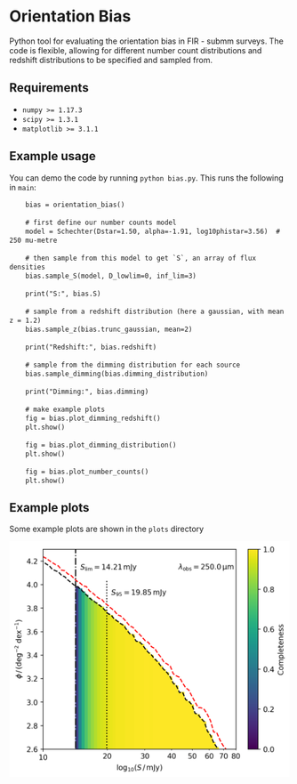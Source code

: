 # Orientation Bias
Python tool for evaluating the orientation bias in FIR - submm surveys. The code is flexible, allowing for different number count distributions and redshift distributions to be specified and sampled from.

## Requirements
- `numpy >= 1.17.3`
- `scipy >= 1.3.1`
- `matplotlib >= 3.1.1`

## Example usage

You can demo the code by running `python bias.py`. This runs the following in `main`:

```
    bias = orientation_bias()

    # first define our number counts model
    model = Schechter(Dstar=1.50, alpha=-1.91, log10phistar=3.56)  # 250 mu-metre

    # then sample from this model to get `S`, an array of flux densities
    bias.sample_S(model, D_lowlim=0, inf_lim=3)

    print("S:", bias.S)

    # sample from a redshift distribution (here a gaussian, with mean z = 1.2)
    bias.sample_z(bias.trunc_gaussian, mean=2)

    print("Redshift:", bias.redshift)

    # sample from the dimming distribution for each source
    bias.sample_dimming(bias.dimming_distribution)

    print("Dimming:", bias.dimming)

    # make example plots
    fig = bias.plot_dimming_redshift()
    plt.show()

    fig = bias.plot_dimming_distribution()
    plt.show()

    fig = bias.plot_number_counts()
    plt.show()

```

## Example plots
Some example plots are shown in the `plots` directory

![number counts](https://raw.githubusercontent.com/christopherlovell/orientation_bias/main/plots/number_counts.png)


